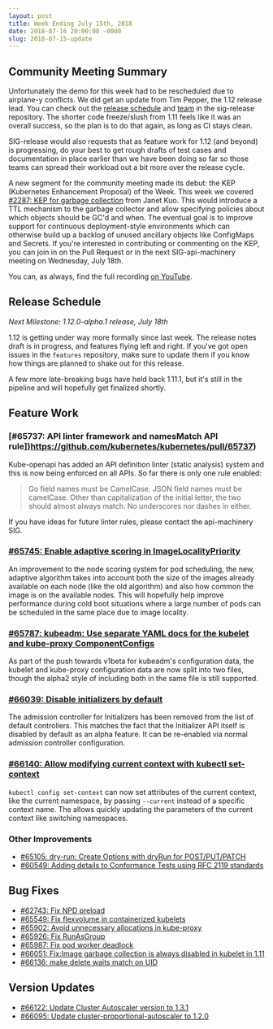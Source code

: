 ```yaml
---
layout: post
title: Week Ending July 15th, 2018
date: 2018-07-16 20:00:00 -0000
slug: 2018-07-15-update
---
```


## Community Meeting Summary

Unfortunately the demo for this week had to be rescheduled due to airplane-y conflicts. We did get an update from Tim Pepper, the 1.12 release lead. You can check out the [release schedule](https://github.com/kubernetes/sig-release/blob/master/releases/release-1.12/release-1.12.md) and [team](https://github.com/kubernetes/sig-release/blob/master/releases/release-1.12/release_team.md) in the sig-release repository. The shorter code freeze/slush from 1.11 feels like it was an overall success, so the plan is to do that again, as long as CI stays clean.

SIG-release would also requests that as feature work for 1.12 (and beyond) is progressing, do your best to get rough drafts of test cases and documentation in place earlier than we have been doing so far so those teams can spread their workload out a bit more over the release cycle.

A new segment for the community meeting made its debut: the KEP (Kubernetes Enhancement Proposal) of the Week. This week we covered [#2287: KEP for garbage collection](https://github.com/kubernetes/community/pull/2287) from Janet Kuo. This would introduce a TTL mechanism to the garbage collector and allow specifying policies about which objects should be GC'd and when. The eventual goal is to improve support for continuous deployment-style environments which can otherwise build up a backlog of unused ancillary objects like ConfigMaps and Secrets. If you're interested in contributing or commenting on the KEP, you can join in on the Pull Request or in the next SIG-api-machinery meeting on Wednesday, July 18th.

You can, as always, find the full recording [on YouTube](https://youtu.be/OBubmJhr8lE?t=4m18s).

## Release Schedule

*Next Milestone: 1.12.0-alpha.1 release, July 18th*

1.12 is getting under way more formally since last week. The release notes draft is in progress, and features flying left and right. If you've got open issues in the `features` repository, make
sure to update them if you know how things are planned to shake out for this release.

A few more late-breaking bugs have held back 1.11.1, but it's still in the pipeline and will hopefully get finalized shortly.

## Feature Work

### [#65737: API linter framework and namesMatch API rule])https://github.com/kubernetes/kubernetes/pull/65737)

Kube-openapi has added an API definition linter (static analysis) system and this is now being enforced on all APIs. So far there is only one rule enabled:

> Go field names must be CamelCase. JSON field names must be camelCase. Other than capitalization of the initial letter, the two should almost always match. No underscores nor dashes in either.

If you have ideas for future linter rules, please contact the api-machinery SIG.

### [#65745: Enable adaptive scoring in ImageLocalityPriority](https://github.com/kubernetes/kubernetes/pull/65745)


An improvement to the node scoring system for pod scheduling, the new, adaptive algorithm takes into account both the size of the images already available on each node (like the old algorithm) and also how common the image is on the available nodes. This will hopefully help improve performance during cold boot situations where a large number of pods can be scheduled in the same place due to image locality.

### [#65787: kubeadm: Use separate YAML docs for the kubelet and kube-proxy ComponentConfigs](https://github.com/kubernetes/kubernetes/pull/65787)


As part of the push towards v1beta for kubeadm's configuration data, the kubelet and kube-proxy configuration data are now split into two files, though the alpha2 style of including both in the same file is still supported.

### [#66039: Disable initializers by default](https://github.com/kubernetes/kubernetes/pull/66039)

The admission controller for Initializers has been removed from the list of default controllers. This matches the fact that the Initializer API itself is disabled by default as an alpha feature. It can be re-enabled via normal admission controller configuration.

### [#66140: Allow modifying current context with kubectl set-context](https://github.com/kubernetes/kubernetes/pull/66140)

`kubectl config set-context` can now set attributes of the current context, like the current namespace, by passing `--current` instead of a specific context name. The allows quickly updating the parameters of the current context like switching namespaces.

### Other Improvements

* [#65105: dry-run: Create Options with dryRun for POST/PUT/PATCH](https://github.com/kubernetes/kubernetes/pull/65105)
* [#60549: Adding details to Conformance Tests using RFC 2119 standards](https://github.com/kubernetes/kubernetes/pull/60549)

## Bug Fixes

* [#62743: Fix NPD preload](https://github.com/kubernetes/kubernetes/pull/62743)
* [#65549: Fix flexvolume in containerized kubelets](https://github.com/kubernetes/kubernetes/pull/65549)
* [#65902: Avoid unnecessary allocations in kube-proxy](https://github.com/kubernetes/kubernetes/pull/65902)
* [#65926: Fix RunAsGroup](https://github.com/kubernetes/kubernetes/pull/65926)
* [#65987: Fix pod worker deadlock](https://github.com/kubernetes/kubernetes/pull/65987)
* [#66051: Fix:Image garbage collection is always disabled in kubelet in 1.11](https://github.com/kubernetes/kubernetes/pull/66051)
* [#66136: make delete waits match on UID](https://github.com/kubernetes/kubernetes/pull/66136)

## Version Updates

* [#66122: Update Cluster Autoscaler version to 1.3.1](https://github.com/kubernetes/kubernetes/pull/66122)
* [#66095: Update cluster-proportional-autoscaler to 1.2.0](https://github.com/kubernetes/kubernetes/pull/66095)
